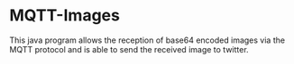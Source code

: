 # MQTT-Images
This java program allows the reception of base64 encoded images via the MQTT protocol and is able to send the received image to twitter.
